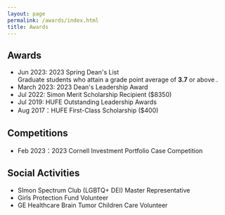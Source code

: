 ```yaml
---
layout: page
permalink: /awards/index.html
title: Awards
---
```


## Awards

-  Jun 2023: 2023 Spring Dean's List <br> Graduate students who attain a grade point average of **3.7** or above .
- March 2023: 2023 Dean's Leadership Award
- Jul 2022: Simon Merit Scholarship Recipient ($8350)
- Jul 2019: HUFE Outstanding Leadership Awards
- Aug 2017：HUFE First-Class Scholarship ($400)

## Competitions

- Feb 2023：2023 Cornell Investment Portfolio Case Competition

## Social Activities

- SImon Spectrum Club (LGBTQ+ DEI) Master Representative
- Girls Protection Fund Volunteer
- GE Healthcare Brain Tumor Children Care Volunteer
